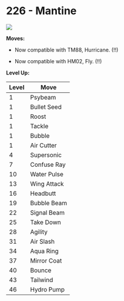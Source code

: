 # 226 - Mantine
![][226]

**Moves:**

 - Now compatible with TM88, Hurricane. (!!)

 - Now compatible with HM02, Fly. (!!)

**Level Up:**

Level | Move
---   | ---
  1   | Psybeam
  1   | Bullet Seed
  1   | Roost
  1   | Tackle
  1   | Bubble
  1   | Air Cutter
  4   | Supersonic
  7   | Confuse Ray
 10   | Water Pulse
 13   | Wing Attack
 16   | Headbutt
 19   | Bubble Beam
 22   | Signal Beam
 25   | Take Down
 28   | Agility
 31   | Air Slash
 34   | Aqua Ring
 37   | Mirror Coat
 40   | Bounce
 43   | Tailwind
 46   | Hydro Pump



[226]: /img/pokemon/226.png
